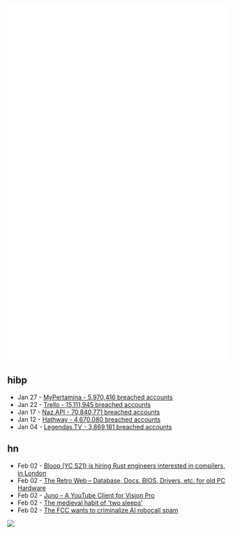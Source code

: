 ![Metrics](https://raw.githubusercontent.com/phixion/phixion/master/metrics.svg)

## hibp

<!--
for https://github.com/phixion/phixion/blob/main/.github/workflows/feeds.yml
-->
<!--START_SECTION:haveibeenpwnd-->
- Jan 27 - [MyPertamina - 5,970,416 breached accounts](https://haveibeenpwned.com/PwnedWebsites#MyPertamina)
- Jan 22 - [Trello - 15,111,945 breached accounts](https://haveibeenpwned.com/PwnedWebsites#Trello)
- Jan 17 - [Naz.API - 70,840,771 breached accounts](https://haveibeenpwned.com/PwnedWebsites#NazApi)
- Jan 12 - [Hathway - 4,670,080 breached accounts](https://haveibeenpwned.com/PwnedWebsites#Hathway)
- Jan 04 - [Legendas.TV - 3,869,181 breached accounts](https://haveibeenpwned.com/PwnedWebsites#LegendasTV)
<!--END_SECTION:haveibeenpwnd-->

## hn

<!--
for https://github.com/phixion/phixion/blob/main/.github/workflows/feeds.yml
-->
<!--START_SECTION:hn-->
- Feb 02 - [Bloop (YC S21) is hiring Rust engineers interested in compilers, in London](https://bloop.jobs.personio.com/job/1410410)
- Feb 02 - [The Retro Web – Database, Docs, BIOS, Drivers, etc. for old PC Hardware](https://theretroweb.com/)
- Feb 02 - [Juno – A YouTube Client for Vision Pro](https://christianselig.com/2024/02/introducing-juno/)
- Feb 02 - [The medieval habit of 'two sleeps'](https://www.bbc.com/future/article/20220107-the-lost-medieval-habit-of-biphasic-sleep)
- Feb 02 - [The FCC wants to criminalize AI robocall spam](https://www.theregister.com/2024/02/02/fcc_ai_robocall/)
<!--END_SECTION:hn-->

<!--
for https://yhype.me
-->
![](https://hit.yhype.me/github/profile?user_id=13013670)
